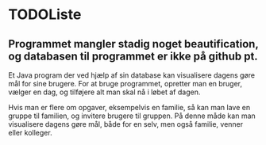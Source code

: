 # TODOListe

## Programmet mangler stadig noget beautification, og databasen til programmet er ikke på github pt.

Et Java program der ved hjælp af sin database kan visualisere dagens gøre mål for sine brugere.
For at bruge programmet, opretter man en bruger, vælger en dag, og tilføjere alt man skal nå i løbet af dagen.

Hvis man er flere om opgaver, eksempelvis en familie, så kan man lave en gruppe til familien, og invitere brugere til gruppen.
På denne måde kan man visualisere dagens gøre mål, både for en selv, men også familie, venner eller kolleger.
 
